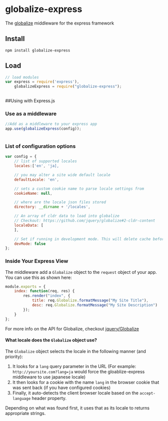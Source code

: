# globalize-express
The [globalize](https://github.com/jquery/globalize) middleware for the express framework

## Install

	npm install globalize-express
    
## Load

```javascript
// load modules
var express = require('express'),
    globalizeExpress = require("globalize-express");
    
```

##Using with Express.js

### Use as a middleware
	
```javascript
//Add as a middleware to your express app
app.use(globalizeExpress(config));
    
```

### List of configuration options

```javascript
var config = {
	// list of supported locales
    locales:['en', 'ja],

    // you may alter a site wide default locale
    defaultLocale: 'en',

    // sets a custom cookie name to parse locale settings from
    cookieName: null,

    // where are the locale json files stored
    directory: __dirname + '/locales',

    // An array of cldr data to load into globalize
    // Checkout: https://github.com/jquery/globalize#2-cldr-content
    localeData: [
    ],

    // Set if running in development mode. This will delete cache before every access
    devMode: false
};
```

### Inside Your Express View
The middleware add a `Globalize` object to the `request` object of your app. You can use this as shown here:

```javascript
module.exports = {
    index: function(req, res) {
        res.render("index", {
            title: req.Globalize.formatMessage("My Site Title"),
            desc: req.Globalize.formatMessage("My Site Description")
        });
    }
};
```

For more info on the API for Globalize, checkout [jquery/Globalize](https://github.com/jquery/globalize)

#### What locale does the `Globalize` object use?
The `Globalize` object selects the locale in the following manner (and priority):

1. It looks for a `lang` query parameter in the URL (For example: `http://yoursite.com?lang=ja` would force the gloablize-express middleware to use japanese locale)
2. It then looks for a  cookie with the name `lang` in the browser cookie that was sent back (if you have configured cookies)
3. Finally, it auto-detects the client browser locale based on the `accept-language` header property.

Depending on what was found first, it uses that as its locale to returns appropriate strings.